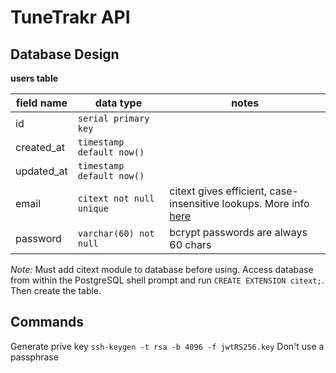 # TuneTrakr API

## Database Design

**users table**

|field name|data type|notes|
|---|---|---|
|id|`serial primary key`|   |
|created_at|`timestamp default now()`|   |
|updated_at|`timestamp default now()`|   |
|email|`citext not null unique`|citext gives efficient, case-insensitive lookups. More info [here](https://hashrocket.com/blog/posts/working-with-email-addresses-in-postgresql)|
|password|`varchar(60) not null`|bcrypt passwords are always 60 chars|

*Note:* Must add citext module to database before using. Access database from within the PostgreSQL shell prompt and run `CREATE EXTENSION citext;`. Then create the table.

## Commands
Generate prive key `ssh-keygen -t rsa -b 4096 -f jwtRS256.key`
Don't use a passphrase
